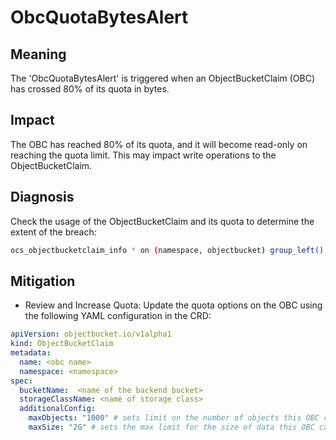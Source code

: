 # ObcQuotaBytesAlert

## Meaning

The 'ObcQuotaBytesAlert' is triggered when an ObjectBucketClaim (OBC) has
crossed 80% of its quota in bytes.

## Impact

The OBC has reached 80% of its quota, and it will become read-only on reaching
the quota limit. This may impact write operations to the ObjectBucketClaim.

## Diagnosis

Check the usage of the ObjectBucketClaim and its quota to determine the extent
of the breach:

```bash
ocs_objectbucketclaim_info * on (namespace, objectbucket) group_left() (ocs_objectbucket_used_bytes/ocs_objectbucket_max_bytes)
```

## Mitigation

- Review and Increase Quota: Update the quota options on the OBC using the
  following YAML configuration in the CRD:

```yaml
apiVersion: objectbucket.io/v1alpha1
kind: ObjectBucketClaim  
metadata:  
  name: <obc name>  
  namespace: <namespace>  
spec:  
  bucketName:  <name of the backend bucket>  
  storageClassName: <name of storage class>  
  additionalConfig:   
    maxObjects: "1000" # sets limit on the number of objects this OBC can hold  
    maxSize: "2G" # sets the max limit for the size of data this OBC can hold
```
